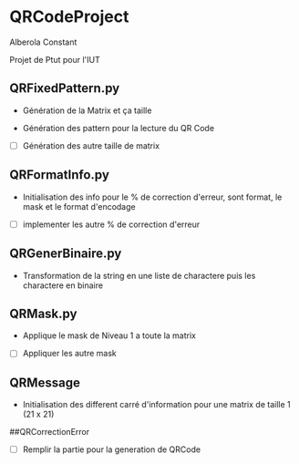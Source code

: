 # QRCodeProject
Alberola Constant

Projet de Ptut pour l'IUT 

## QRFixedPattern.py

- Génération de la Matrix et ça taille

- Génération des pattern pour la lecture du QR Code

- [ ] Génération des autre taille de matrix 

## QRFormatInfo.py

- Initialisation des info pour le % de correction d'erreur, sont format, le mask et le format d'encodage

- [ ] implementer les autre % de correction d'erreur 

## QRGenerBinaire.py

- Transformation de la string en une liste de charactere puis les charactere en binaire


## QRMask.py

- Applique le mask de Niveau 1 a toute la matrix

- [ ] Appliquer les autre mask 


## QRMessage

- Initialisation des different carré d'information pour une matrix de taille 1 (21 x 21)


##QRCorrectionError

- [ ] Remplir la partie pour la generation de QRCode 
